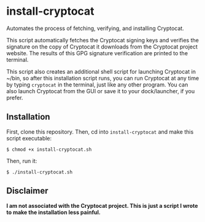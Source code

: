 # install-cryptocat

Automates the process of fetching, verifying, and installing Cryptocat.

This script automatically fetches the Cryptocat signing keys and verifies the signature on the copy of Cryptocat it downloads from the Cryptocat project website. The results of this GPG signature verification are printed to the terminal.

This script also creates an additional shell script for launching Cryptocat in ~/bin, so after this installation script runs, you can run Cryptocat at any time by typing `cryptocat` in the terminal, just like any other program. You can also launch Cryptocat from the GUI or save it to your dock/launcher, if you prefer.

## Installation

First, clone this repository. Then, cd into `install-cryptocat` and make this script executable:

`$ chmod +x install-cryptocat.sh`

Then, run it:

`$ ./install-cryptocat.sh`

## Disclaimer

**I am not associated with the Cryptocat project. This is just a script I wrote to make the installation less painful.**
